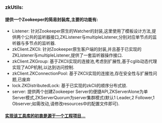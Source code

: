 ### zkUtils:
#### 提供一个Zookeeper的简易封装库,主要的功能有:
* Listener: 针对Zookeeper原生的Watcher的封装,这里使用了模板设计方法,提供两个公共的监听器接口,ZKListener与multipleListener,分别对应单节点的监听器与多节点的监听器.
* zkClient.ZKCli: 针对Zookeeper原生客户端的封装,并且基于已实现的ZKListener与multipleListener,提供了一套监听器操作接口.
* zkClient.ZKGroup: 基于ZKCli实现的连接池,考虑到扩展性,基于cglib动态代理实现了AOP机制,以达到访问控制.
* zkClient.ZKConnectionPool: 基于ZKCli实现的连接池,存在安全性与扩展性问题,已废弃
* lock.ZKDistributedLock: 基于已实现的zkCli的顺序分布式锁.
* server: 提供两个创建Zookeeper Server的便捷API,ZKServerAlone为单Server模式,ZKServerQuorum为server集群模式(默认1 Leader,2 Follower,1 Observer;如需改动,请修改resources中的配置文件即可).

#### <u>实现该工具库的初衷是源于一个工程项目...</u>
    